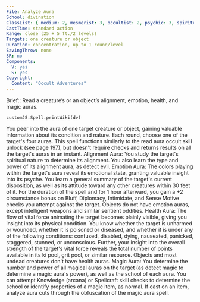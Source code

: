 ```yaml
---
File: Analyze Aura
School: divination
ClassList: { medium: 2, mesmerist: 3, occultist: 2, psychic: 3, spiritualist: 3 }
CastTime: standard action
Range: close (25 + 5 ft./2 levels)
Targets: one creature or object
Duration: concentration, up to 1 round/level
SavingThrow: none
SR: no
Components:
  V: yes
  S: yes
Copyright:
  Content: "Occult Adventures"
---
```

Brief:: Read a creature’s or an object’s alignment, emotion, health, and magic auras.

```dataviewjs
customJS.Spell.printWiki(dv)
```

You peer into the aura of one target creature or object, gaining valuable information about its condition and nature. Each round, choose one of the target's four auras. This spell functions similarly to the read aura occult skill unlock (see page 197), but doesn't require checks and returns results on all the target's auras in an instant.  Alignment Aura: You study the target's spiritual nature to determine its alignment. You also learn the type and power of its alignment aura, as detect evil.  Emotion Aura: The colors playing within the target's aura reveal its emotional state, granting valuable insight into its psyche. You learn a general summary of the target's current disposition, as well as its attitude toward any other creatures within 30 feet of it. For the duration of the spell and for 1 hour afterward, you gain a +2 circumstance bonus on Bluff, Diplomacy, Intimidate, and Sense Motive checks you attempt against the target. Objects do not have emotion auras, except intelligent weapons and similar sentient oddities.  Health Aura: The flow of vital force animating the target becomes plainly visible, giving you insight into its physical condition. You know whether the target is unharmed or wounded, whether it is poisoned or diseased, and whether it is under any of the following conditions: confused, disabled, dying, nauseated, panicked, staggered, stunned, or unconscious. Further, your insight into the overall strength of the target's vital force reveals the total number of points available in its ki pool, grit pool, or similar resource. Objects and most undead creatures don't have health auras.  Magic Aura: You determine the number and power of all magical auras on the target (as detect magic to determine a magic aura's power), as well as the school of each aura. You can attempt Knowledge (arcana) or Spellcraft skill checks to determine the school or identify properties of a magic item, as normal. If cast on an item, analyze aura cuts through the obfuscation of the magic aura spell.
